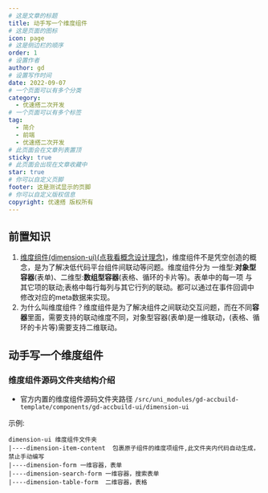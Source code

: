 ```yaml
---
# 这是文章的标题
title: 动手写一个维度组件
# 这是页面的图标
icon: page
# 这是侧边栏的顺序
order: 1
# 设置作者
author: gd
# 设置写作时间
date: 2022-09-07
# 一个页面可以有多个分类
category:
  - 优速搭二次开发
# 一个页面可以有多个标签
tag:
  - 简介
  - 前端
  - 优速搭二次开发
# 此页面会在文章列表置顶
sticky: true
# 此页面会出现在文章收藏中
star: true
# 你可以自定义页脚
footer: 这是测试显示的页脚
# 你可以自定义版权信息
copyright: 优速搭 版权所有
---
```


## 前置知识
1. [维度组件(dimension-ui)(点我看概念设计理念)](/zh/guide/intro.html#概念设计)，维度组件不是凭空创造的概念，是为了解决低代码平台组件间联动等问题。维度组件分为 一维型:**对象型容器**(表单)、二维型:**数组型容器**(表格、循环的卡片等)。表单中的每一项 与 其它项的联动;表格中每行每列与其它行列的联动。都可以通过在事件回调中修改对应的meta数据来实现。
2. 为什么叫维度组件？维度组件是为了解决组件之间联动交互问题，而在不同**容器**里面，需要支持的联动维度不同，对象型容器(表单)是一维联动，(表格、循环的卡片等)需要支持二维联动。

## 动手写一个维度组件
### 维度组件源码文件夹结构介绍
* 官方内置的维度组件源码文件夹路径 `/src/uni_modules/gd-accbuild-template/components/gd-accbuild-ui/dimension-ui`

示例:
```
dimension-ui 维度组件文件夹
|----dimension-item-content  包裹原子组件的维度项组件,此文件夹内代码自动生成，禁止手动编写
|----dimension-form 一维容器，表单
|----dimension-search-form 一维容器，搜索表单
|----dimension-table-form  二维容器，表格
```
